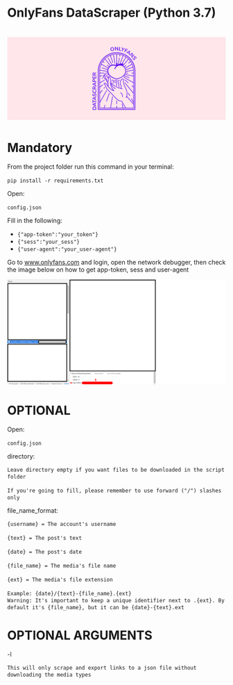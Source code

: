 # OnlyFans DataScraper (Python 3.7)
![app-token](examples/64255399-96a86700-cf21-11e9-8c62-87a483f33701.png)
=============

# Mandatory

From the project folder run this command in your terminal:

`pip install -r requirements.txt`

Open:

`config.json`

Fill in the following:

* `{"app-token":"your_token"}`
* `{"sess":"your_sess"}`
* `{"user-agent":"your_user-agent"}`


Go to www.onlyfans.com and login, open the network debugger, then check the image below on how to get app-token, sess and user-agent

![app-token](examples/1.png)

  
# OPTIONAL

Open:

`config.json`

directory:

    Leave directory empty if you want files to be downloaded in the script folder

    If you're going to fill, please remember to use forward ("/") slashes only

file_name_format:

    {username} = The account's username

    {text} = The post's text

    {date} = The post's date

    {file_name} = The media's file name

    {ext} = The media's file extension

    Example: {date}/{text}-{file_name}.{ext}
    Warning: It's important to keep a unique identifier next to .{ext}. By default it's {file_name}, but it can be {date}-{text}.ext


# OPTIONAL ARGUMENTS

-l

    This will only scrape and export links to a json file without downloading the media types
